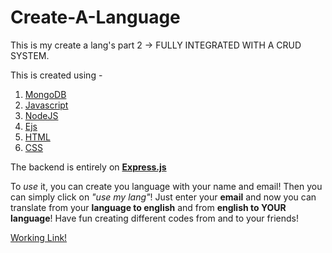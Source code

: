 # Create-A-Language
This is my create a lang's part 2 -> FULLY INTEGRATED WITH A CRUD SYSTEM. 

This is created using -
  
  1. [MongoDB](https://www.mongodb.com/)
  2. [Javascript](https://www.javascript.com/)
  3. [NodeJS](https://nodejs.org/en/)
  4. [Ejs](https://ejs.co/) 
  5. [HTML](https://developer.mozilla.org/en-US/docs/Web/HTML)
  6. [CSS](https://developer.mozilla.org/en-US/docs/Web/CSS)
  
The backend is entirely on **[Express.js](https://expressjs.com/)** 

To *use* it, you can create you language with your name and email! Then you can simply click on *"use my lang"*! 
Just enter your **email** and now you can translate from your **language to english** and from **english to YOUR language**! Have fun creating different codes from and to your friends!

[Working Link!](https://create-a-language.glitch.me/)
